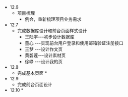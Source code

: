 * 12.6
  * 项目梳理
    * 例会，重新梳理项目业务需求
* 12.7
  * 完成数据库设计和前台页面样式设计
    * 王陆宇---初步设计数据库
    * 董心  ---实现前台用户登录和使用邮箱验证注册接口
    * 王梦  ---设计作文页
    * 黄碧莲---设计素材页
    * 徐峥  ---设计我的页
* 12.8
  * 完成基本页面
    * 
* 12.9
  * 完成前台页面设计
* 12.10
  * 
